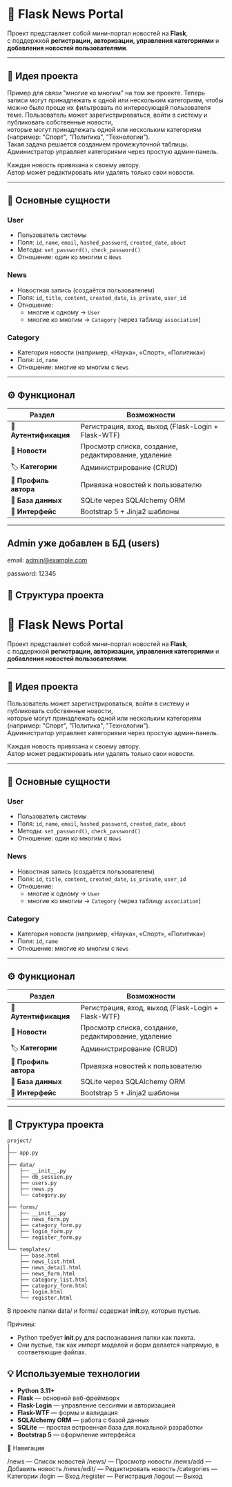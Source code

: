 # 📰 Flask News Portal

Проект представляет собой мини-портал новостей на **Flask**,  
с поддержкой **регистрации, авторизации, управления категориями** и **добавления новостей пользователями**.

---

## 🚀 Идея проекта

Пример для связи "многие ко многим" на том же проекте.
Теперь записи могут принадлежать к одной или нескольким категориям, чтобы можно было проще их фильтровать по интересующей пользователя теме.
Пользователь может зарегистрироваться, войти в систему и публиковать собственные новости,  
которые могут принадлежать одной или нескольким категориям (например: "Спорт", "Политика", "Технологии").  
Такая задача решается созданием промежуточной таблицы.
Администратор управляет категориями через простую админ-панель.

Каждая новость привязана к своему автору.  
Автор может редактировать или удалять только свои новости.

---

## 🧱 Основные сущности

### **User**
- Пользователь системы  
- Поля: `id`, `name`, `email`, `hashed_password`, `created_date`, `about`  
- Методы: `set_password()`, `check_password()`  
- Отношение: один ко многим с `News`

### **News**
- Новостная запись (создаётся пользователем)  
- Поля: `id`, `title`, `content`, `created_date`, `is_private`, `user_id`  
- Отношение:  
  - многие к одному → `User`  
  - многие ко многим → `Category` (через таблицу `association`)

### **Category**
- Категория новости (например, «Наука», «Спорт», «Политика»)  
- Поля: `id`, `name`  
- Отношение: многие ко многим с `News`

---

## ⚙️ Функционал

| Раздел | Возможности |
|---------|--------------|
| 🔐 **Аутентификация** | Регистрация, вход, выход (Flask-Login + Flask-WTF) |
| 📰 **Новости** | Просмотр списка, создание, редактирование, удаление |
| 🏷️ **Категории** | Администрирование (CRUD) |
| 👤 **Профиль автора** | Привязка новостей к пользователю |
| 💾 **База данных** | SQLite через SQLAlchemy ORM |
| 💄 **Интерфейс** | Bootstrap 5 + Jinja2 шаблоны |

---

## Admin уже добавлен в БД (users)

email: admin@example.com

password: 12345

## 📁 Структура проекта



# 📰 Flask News Portal

Проект представляет собой мини-портал новостей на **Flask**,  
с поддержкой **регистрации, авторизации, управления категориями** и **добавления новостей пользователями**.

---

## 🚀 Идея проекта

Пользователь может зарегистрироваться, войти в систему и публиковать собственные новости,  
которые могут принадлежать одной или нескольким категориям (например: "Спорт", "Политика", "Технологии").  
Администратор управляет категориями через простую админ-панель.

Каждая новость привязана к своему автору.  
Автор может редактировать или удалять только свои новости.

---

## 🧱 Основные сущности

### **User**
- Пользователь системы  
- Поля: `id`, `name`, `email`, `hashed_password`, `created_date`, `about`  
- Методы: `set_password()`, `check_password()`  
- Отношение: один ко многим с `News`

### **News**
- Новостная запись (создаётся пользователем)  
- Поля: `id`, `title`, `content`, `created_date`, `is_private`, `user_id`  
- Отношение:  
  - многие к одному → `User`  
  - многие ко многим → `Category` (через таблицу `association`)

### **Category**
- Категория новости (например, «Наука», «Спорт», «Политика»)  
- Поля: `id`, `name`  
- Отношение: многие ко многим с `News`

---

## ⚙️ Функционал

| Раздел | Возможности |
|---------|--------------|
| 🔐 **Аутентификация** | Регистрация, вход, выход (Flask-Login + Flask-WTF) |
| 📰 **Новости** | Просмотр списка, создание, редактирование, удаление |
| 🏷️ **Категории** | Администрирование (CRUD) |
| 👤 **Профиль автора** | Привязка новостей к пользователю |
| 💾 **База данных** | SQLite через SQLAlchemy ORM |
| 💄 **Интерфейс** | Bootstrap 5 + Jinja2 шаблоны |

---

## 📁 Структура проекта

```
project/
│
├── app.py
│
├── data/
│   ├── __init__.py
│   ├── db_session.py
│   ├── users.py
│   ├── news.py
│   └── category.py
│
├── forms/
│   ├── __init__.py
│   ├── news_form.py
│   ├── category_form.py
│   ├── login_form.py
│   └── register_form.py
│
└── templates/
    ├── base.html
    ├── news_list.html
    ├── news_detail.html
    ├── news_form.html
    ├── category_list.html
    ├── category_form.html
    ├── login.html
    └── register.html
```

В проекте папки data/ и forms/ содержат __init__.py, которые пустые.

Причины:
 - Python требует __init__.py для распознавания папки как пакета.
 - Они пустые, так как импорт моделей и форм делается напрямую, в соответвющие файлах.

## 💡 Используемые технологии

- **Python 3.11+**
- **Flask** — основной веб-фреймворк
- **Flask-Login** — управление сессиями и авторизацией
- **Flask-WTF** — формы и валидация
- **SQLAlchemy ORM** — работа с базой данных
- **SQLite** — простая встроенная база для локальной разработки
- **Bootstrap 5** — оформление интерфейса

🧭 Навигация

/news	— Список новостей
/news/<id> — Просмотр новости
/news/add	— Добавить новость
/news/edit/<id>	— Редактировать новость
/categories	— Категории
/login	— Вход
/register	— Регистрация
/logout	— Выход
